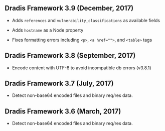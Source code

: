 ## Dradis Framework 3.9 (December, 2017) ##

*   Adds `references` and `vulnerability_classifications` as available fields

*   Adds `hostname` as a Node property

*   Fixes formatting errors including `<p>`, `<a href="">`, and `<table>` tags

## Dradis Framework 3.8 (September, 2017) ##

*   Encode content with UTF-8 to avoid incompatible db errors (v3.8.1)


## Dradis Framework 3.7 (July, 2017) ##

*   Detect non-base64 encoded files and binary req/res data.


## Dradis Framework 3.6 (March, 2017) ##

*   Detect non-base64 encoded files and binary req/res data.
